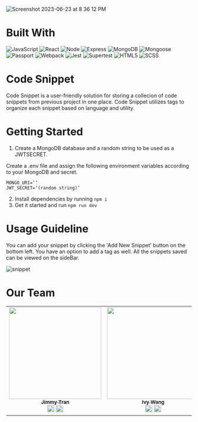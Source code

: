 
 ![Screenshot 2023-06-23 at 8 36 12 PM](https://github.com/ECRI40-Velocirabbit/scratch_project_code_snippets/assets/112515781/914dc03c-5f51-47ec-99ca-74c59981409a)

# Built With
![JavaScript](https://img.shields.io/badge/-javascript-F7DF1E?style=for-the-badge&logo=javascript&logoColor=black)
![React](https://img.shields.io/badge/-react-white?style=for-the-badge&logo=react&logoColor=blue)
![Node](https://img.shields.io/badge/-node-339933?style=for-the-badge&logo=node.js&logoColor=white)
![Express](https://img.shields.io/badge/-Express-000000?style=for-the-badge&logo=express&logoColor=white)
![MongoDB](https://img.shields.io/badge/-MongoDB-000000?style=for-the-badge&logo=MongoDB&logoColor=green)
![Mongoose](https://img.shields.io/badge/-Mongoose-white?style=for-the-badge&logo=Mongoose&logoColor=brown)
![Passport](https://img.shields.io/badge/-Passport-black?style=for-the-badge&logo=Passport&logoColor=green)
![Webpack](https://img.shields.io/badge/Webpack-B73BFE?style=for-the-badge&logo=webpack&logoColor=FFD62E)
![Jest](https://img.shields.io/badge/-jest-white?style=for-the-badge&logo=jest&logoColor=red)
![Supertest](https://img.shields.io/badge/-Supertest-C21325?style=for-the-badge&logo=Supertest&logoColor=white)
![HTML5](https://img.shields.io/badge/HTML5-E34F26?style=for-the-badge&logo=html5&logoColor=white)
![SCSS](https://img.shields.io/badge/SCSS-white?style=for-the-badge&logo=scss3&logoColor=pink)

# Code Snippet
Code Snippet is a user-friendly solution for storing a collecion of code snippets from previous project in one place. Code Snippet utilizes tags to organize each snippet based on language and utility.

# Getting Started
1. Create a MongoDB database and a random string to be used as a JWTSECRET.

Create a .env file and assign the following environment variables according to your MongoDB and secret.
```
MONGO_URI=‘’
JWT_SECRET=‘(random string)’
```

2. Install dependencies by running `npm i`
3. Get it started and run `npm run dev`

# Usage Guideline

You can add your snippet by clicking the 'Add New Snippet' button on the bottom left. You have an option to add a tag as well. All the snippets saved can be viewed on the sideBar.

![snippet](https://github.com/ECRI40-Velocirabbit/scratch_project_code_snippets/assets/112515781/9435d0d9-190a-41de-9c19-e3dd60328719)

# Our Team
<table align="center">
<tr>
<td align="center" width="18%"><a href="https://www.linkedin.com/in/jimmytran48"><img src="https://media.licdn.com/dms/image/D4E03AQHlf4UL9tpWTQ/profile-displayphoto-shrink_800_800/0/1671754294266?e=1692835200&v=beta&t=--eZmOayGzLYQnxXANliwMILLnQvwbkhSGicjc1Mr8U" width="250px" alt=""/><br /><sub><b>Jimmy Tran</b></sub></a><br /><a href="https://www.linkedin.com/in/jimmytran48/" title="LinkedIn"><img src="https://www.freeiconspng.com/uploads/linkedin-icon-19.png" width="20px"/></a> <a href="https://github.com/JimmyTran48" title="Github"><img src="https://cdn.icon-icons.com/icons2/2351/PNG/512/logo_github_icon_143196.png" width="20px"/></a></td>
<td align="center" width="18%"><a href="https://www.linkedin.com/in/wanwang12/"><img src="https://media.licdn.com/dms/image/D5603AQEnbSMJBTutug/profile-displayphoto-shrink_800_800/0/1686987564825?e=1692835200&v=beta&t=Jc0Vr7UGUJl_3b6zxucXbjQYlwBJEpeUUw7AgNMVqDo" width="250px" alt=""/><br /><sub><b>Ivy Wang</b></sub></a><br /><a href="https://www.linkedin.com/in/wanwang12/" title="LinkedIn"><img src="https://www.freeiconspng.com/uploads/linkedin-icon-19.png" width="20px"/></a> <a href="https://github.com/WandefulWorld" title="Github"><img src="https://cdn.icon-icons.com/icons2/2351/PNG/512/logo_github_icon_143196.png" width="20px"/></a></td>
<td align="center" width="18%"><a href="https://www.linkedin.com/in/taddlerocque/"><img src="https://media.licdn.com/dms/image/D4E03AQFCvLHKf0vJrQ/profile-displayphoto-shrink_200_200/0/1686921085710?e=1692835200&v=beta&t=97z-g7i7iDbHnBTJn3WoBbdAnMStKiQ8IUuRJISXLfM" width="250px" alt=""/><br /><sub><b>Tadd LeRoque</b></sub></a><br /><a href="https://www.linkedin.com/in/taddlerocque/" title="LinkedIn"><img src="https://www.freeiconspng.com/uploads/linkedin-icon-19.png" width="20px"/></a> <a href="https://github.com/LeRocque" title="Github"><img src="https://cdn.icon-icons.com/icons2/2351/PNG/512/logo_github_icon_143196.png" width="20px"/></a></td>
<td align="center" width="18%"><a href="https://www.linkedin.com/in/kyle-slugg/"><img src="https://media.licdn.com/dms/image/D4E03AQGjOX25CXNCaw/profile-displayphoto-shrink_200_200/0/1675215526918?e=1692835200&v=beta&t=lErowtnf6WxL3nvKlWIS8V1uYEkxpeMT1VrZSI-Mwcc" width="250px" alt=""/><br /><sub><b>Kyle Slugg-Urbino</b></sub></a><br /><a href="https://www.linkedin.com/in/kyle-slugg/" title="LinkedIn"><img src="https://www.freeiconspng.com/uploads/linkedin-icon-19.png" width="20px"/></a> <a href="https://github.com/kyleslugg" title="Github"><img src="https://cdn.icon-icons.com/icons2/2351/PNG/512/logo_github_icon_143196.png" width="20px"/></a></td>
</tr>
</table>



